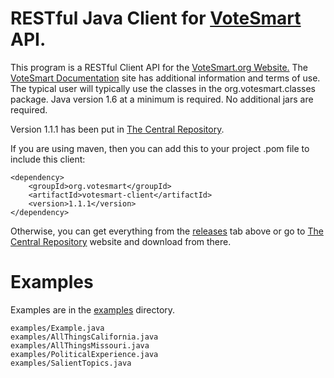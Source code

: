 RESTful Java Client for <a href="http://votesmart.org">VoteSmart</a> API.
=========
This program is a RESTful Client API for the <a href="http://votesmart.org">VoteSmart.org Website.</a>
The <a href="http://api.votesmart.org/docs/">VoteSmart Documentation</a> site has 
additional information and terms of use.
The typical user will typically use the classes in the org.votesmart.classes package.
Java version 1.6 at a minimum is required. No additional jars are required.

Version 1.1.1 has been put in <a href="http://search.maven.org/#browse">The Central Repository</a>.

If you are using maven, then you can add this to your project .pom file to include this client:

    <dependency>
        <groupId>org.votesmart</groupId>
        <artifactId>votesmart-client</artifactId>
        <version>1.1.1</version>
    </dependency>

Otherwise, you can get everything from the <a href="https://github.com/karlnicholas/votesmart/releases">releases</a> tab above or go to <a href="http://search.maven.org/#browse">The Central Repository</a> website and download from there.

Examples
========
Examples are in the <a href="https://github.com/karlnicholas/votesmart/tree/master/src/main/java/examples">examples</a> directory.

    examples/Example.java
    examples/AllThingsCalifornia.java
    examples/AllThingsMissouri.java
    examples/PoliticalExperience.java
    examples/SalientTopics.java

